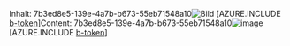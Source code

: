 <span data-ttu-id="df3d7-101">Inhalt: 7b3ed8e5-139e-4a7b-b673-55eb71548a10![Bild](890e4a7a-a7ee-4aa0-bc5d-130dca915971.png)
[AZURE.INCLUDE [b-token](10f24d9f-23d6-4a5a-b57b-db803b83e206.md)]</span><span class="sxs-lookup"><span data-stu-id="df3d7-101">Content: 7b3ed8e5-139e-4a7b-b673-55eb71548a10![image](890e4a7a-a7ee-4aa0-bc5d-130dca915971.png)
[AZURE.INCLUDE [b-token](10f24d9f-23d6-4a5a-b57b-db803b83e206.md)]</span></span>
